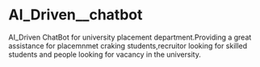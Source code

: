# AI_Driven__chatbot
AI_Driven ChatBot for university placement department.Providing a great assistance for placemnmet craking students,recruitor looking for skilled students and people looking for vacancy in the university.
